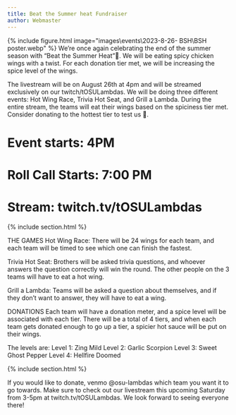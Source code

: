 ```yaml
---
title: Beat the Summer heat Fundraiser
author: Webmaster
---
```

{%  include figure.html 
  image="images\events\2023-8-26- BSH\BSH poster.webp" %}
We’re once again celebrating the end of the summer season with “Beat the Summer Heat”🥵. We will be eating spicy chicken wings with a twist. For each donation tier met, we will be increasing the spice level of the wings.

The livestream will be on August 26th at 4pm and will be streamed exclusively on our twitch/tOSULambdas. We will be doing three different events: Hot Wing Race, Trivia Hot Seat, and Grill a Lambda. During the entire stream, the teams will eat their wings based on the spiciness tier met. Consider donating to the hottest tier to test us 😤.

# Event starts: 4PM
# Roll Call Starts: 7:00 PM
# Stream: twitch.tv/tOSULambdas

{% include section.html %}

THE GAMES
Hot Wing Race: There will be 24 wings for each team, and each team will be timed to see which one can finish the fastest.

Trivia Hot Seat: Brothers will be asked trivia questions, and whoever answers the question correctly will win the round. The other people on the 3 teams will have to eat a hot wing.

Grill a Lambda: Teams will be asked a question about themselves, and if they don’t want to answer, they will have to eat a wing.

DONATIONS
Each team will have a donation meter, and a spice level will be associated with each tier. There will be a total of 4 tiers, and when each team gets donated enough to go up a tier, a spicier hot sauce will be put on their wings.

The levels are:
Level 1: Zing Mild
Level 2: Garlic Scorpion
Level 3: Sweet Ghost Pepper
Level 4: Hellfire Doomed

{% include section.html %}

If you would like to donate, venmo @osu-lambdas which team you want it to go towards.
Make sure to check out our livestream this upcoming Saturday from 3-5pm at twitch.tv/tOSULambdas. We look forward to seeing everyone there!